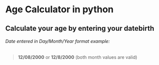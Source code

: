 # Age Calculator in python

## Calculate your age by entering your datebirth

###### Date entered in Day/Month/Year format example: 

> **12/08/2000** or **12/8/2000** (both month values are valid)

